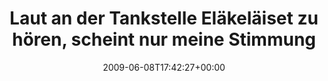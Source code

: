 ---
retweeted: false
source: <a href="http://twitter.com" rel="nofollow">Twitter Web Client</a>
entities:
  hashtags: []
  symbols: []
  user_mentions: []
  urls: []
display_text_range:
- '0'
- '86'
favorite_count: '0'
id_str: '2078720645'
truncated: false
retweet_count: '0'
id: '2078720645'
created_at: Mon Jun 08 17:42:27 +0000 2009
favorited: false
full_text: Laut an der Tankstelle Eläkeläiset zu hören, scheint nur meine Stimmung
  aufzuhellen...
lang: de
tags:
- pesos/twitter
date: '2009-06-08T17:42:27+00:00'
src: https://twitter.com/bascht/status/2078720645
original_url: https://twitter.com/bascht/status/2078720645
type: twitter_tweet
text: Laut an der Tankstelle Eläkeläiset zu hören, scheint nur meine Stimmung aufzuhellen...
title: Laut an der Tankstelle Eläkeläiset zu hören, scheint nur meine Stimmung

---